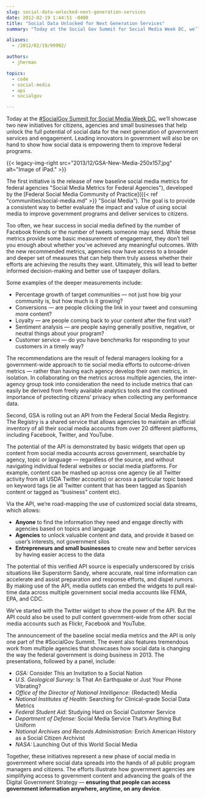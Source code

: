 ```yaml
---
slug: social-data-unlocked-next-generation-services
date: 2012-02-19 1:44:51 -0400
title: "Social Data Unlocked for Next Generation Services"
summary: "Today at the Social Gov Summit for Social Media Week DC, we’ll showcase two new initiatives for citizens, agencies and small businesses that help unlock the full potential of social data for the next generation of government services and engagement."

aliases:
  - /2012/02/19/99992/

authors:
  - jherman

topics:
  - code
  - social-media
  - api
  - socialgov

---
```


Today at the [#SocialGov Summit for Social Media Week DC](http://socialmediaweek.org/washingtondc/events/?id=54458#.URwVBKVlFus), we’ll showcase two new initiatives for citizens, agencies and small businesses that help unlock the full potential of social data for the next generation of government services and engagement. Leading innovators in government will also be on hand to show how social data is empowering them to improve federal programs.

{{< legacy-img-right src="2013/12/GSA-New-Media-250x157.jpg" alt="Image of iPad." >}}

The first initiative is the release of new baseline social media metrics for federal agencies "Social Media Metrics for Federal Agencies"), developed by the [Federal Social Media Community of Practice]({{< ref "communities/social-media.md" >}} "Social Media"). The goal is to provide a consistent way to better evaluate the impact and value of using social media to improve government programs and deliver services to citizens.

Too often, we hear success in social media defined by the number of Facebook friends or the number of tweets someone may send. While these metrics provide some basic measurement of engagement, they don’t tell you enough about whether you’ve achieved any meaningful outcomes. With the new recommended metrics, agencies now have access to a broader and deeper set of measures that can help them truly assess whether their efforts are achieving the results they want. Ultimately, this will lead to better informed decision-making and better use of taxpayer dollars.

Some examples of the deeper measurements include:

* Percentage growth of target communities — not just how big your community is, but how much is it growing?
* Conversions — are people clicking the link in your tweet and consuming more content?
* Loyalty — are people coming back to your content after the first visit?
* Sentiment analysis — are people saying generally positive, negative, or neutral things about your program?
* Customer service — do you have benchmarks for responding to your customers in a timely way?

The recommendations are the result of federal managers looking for a government-wide approach to tie social media efforts to outcome-driven metrics — rather than having each agency develop their own metrics, in isolation. In collaborating on the metrics across multiple agencies, the inter-agency group took into consideration the need to include metrics that can easily be derived from freely available analytics tools and the continued importance of protecting citizens’ privacy when collecting any performance data.

Second, GSA is rolling out an API from the Federal Social Media Registry. The Registry is a shared service that allows agencies to maintain an official inventory of all their social media accounts from over 20 different platforms, including Facebook, Twitter, and YouTube.

The potential of the API is demonstrated by basic widgets that open up content from social media accounts across government, searchable by agency, topic or language — regardless of the source, and without navigating individual federal websites or social media platforms. For example, content can be mashed up across one agency (ie all Twitter activity from all USDA Twitter accounts) or across a particular topic based on keyword tags (ie all Twitter content that has been tagged as Spanish content or tagged as “business” content etc).

Via the API, we’re road-mapping the use of customized social data streams, which allows:

  * **Anyone** to find the information they need and engage directly with agencies based on topics and language
  * **Agencies** to unlock valuable content and data, and provide it based on user’s interests, not government silos
  * **Entrepreneurs and small businesses** to create new and better services by having easier access to the data

The potential of this verified API source is especially underscored by crisis situations like Superstorm Sandy, where accurate, real time information can accelerate and assist preparation and response efforts, and dispel rumors. By making use of the API, media outlets can embed the widgets to pull real-time data across multiple government social media accounts like FEMA, EPA, and CDC.

We’ve started with the Twitter widget to show the power of the API. But the API could also be used to pull content government-wide from other social media accounts such as Flickr, Facebook and YouTube.

The announcement of the baseline social media metrics and the API is only one part of the #SocialGov Summit. The event also features tremendous work from multiple agencies that showcases how social data is changing the way the federal government is doing business in 2013. The presentations, followed by a panel, include:

* _GSA:_ Consider This an Invitation to a Social Nation
* _U.S. Geological Survey:_ Is That An Earthquake or Just Your Phone Vibrating?
* _Office of the Director of National Intelligence:_ {Redacted} Media
* _National Institutes of Health:_ Searching for Clinical-grade Social Data Metrics
* _Federal Student Aid:_ Studying Hard on Social Customer Service
* _Department of Defense:_ Social Media Service That’s Anything But Uniform
* _National Archives and Records Administration:_ Enrich American History as a Social Citizen Archivist
* _NASA:_ Launching Out of this World Social Media

Together, these initiatives represent a new phase of social media in government where social data spreads into the hands of all public program managers and citizens. The efforts illustrate how government agencies are simplifying access to government content and advancing the goals of the Digital Government Strategy &mdash; **ensuring that people can access government information anywhere, anytime, on any device**.

